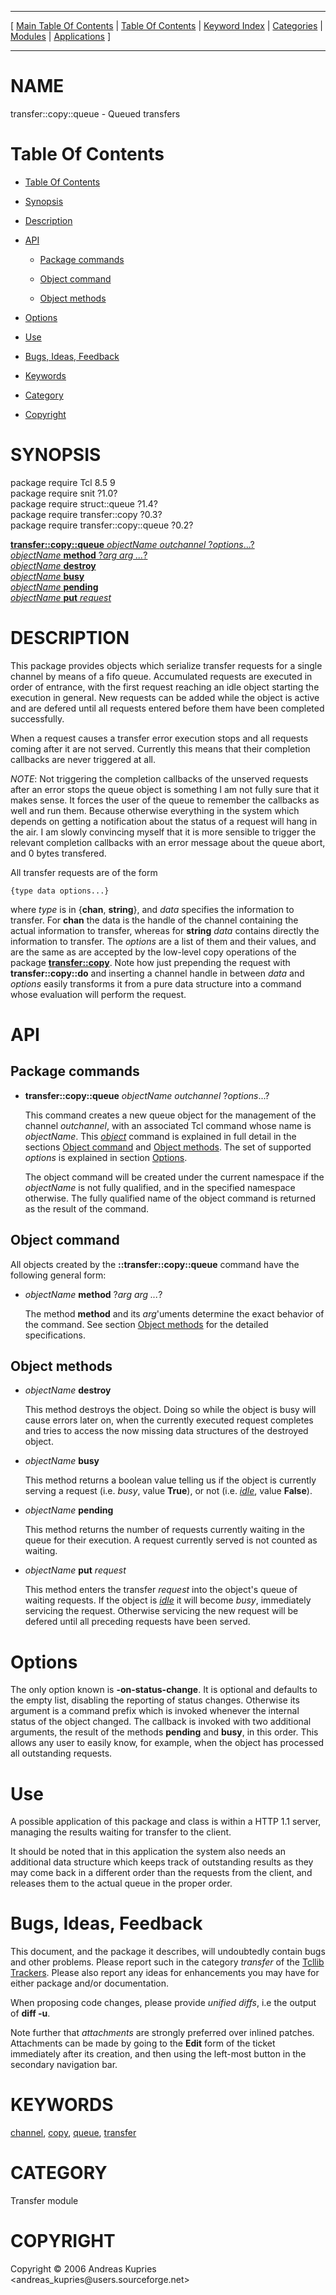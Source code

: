 
[//000000001]: # (transfer::copy::queue \- Data transfer facilities)
[//000000002]: # (Generated from file 'tqueue\.man' by tcllib/doctools with format 'markdown')
[//000000003]: # (Copyright &copy; 2006 Andreas Kupries <andreas\_kupries@users\.sourceforge\.net>)
[//000000004]: # (transfer::copy::queue\(n\) 0\.2 tcllib "Data transfer facilities")

<hr> [ <a href="../../../../toc.md">Main Table Of Contents</a> &#124; <a
href="../../../toc.md">Table Of Contents</a> &#124; <a
href="../../../../index.md">Keyword Index</a> &#124; <a
href="../../../../toc0.md">Categories</a> &#124; <a
href="../../../../toc1.md">Modules</a> &#124; <a
href="../../../../toc2.md">Applications</a> ] <hr>

# NAME

transfer::copy::queue \- Queued transfers

# <a name='toc'></a>Table Of Contents

  - [Table Of Contents](#toc)

  - [Synopsis](#synopsis)

  - [Description](#section1)

  - [API](#section2)

      - [Package commands](#subsection1)

      - [Object command](#subsection2)

      - [Object methods](#subsection3)

  - [Options](#section3)

  - [Use](#section4)

  - [Bugs, Ideas, Feedback](#section5)

  - [Keywords](#keywords)

  - [Category](#category)

  - [Copyright](#copyright)

# <a name='synopsis'></a>SYNOPSIS

package require Tcl 8\.5 9  
package require snit ?1\.0?  
package require struct::queue ?1\.4?  
package require transfer::copy ?0\.3?  
package require transfer::copy::queue ?0\.2?  

[__transfer::copy::queue__ *objectName* *outchannel* ?*options*\.\.\.?](#1)  
[*objectName* __method__ ?*arg arg \.\.\.*?](#2)  
[*objectName* __destroy__](#3)  
[*objectName* __busy__](#4)  
[*objectName* __pending__](#5)  
[*objectName* __put__ *request*](#6)  

# <a name='description'></a>DESCRIPTION

This package provides objects which serialize transfer requests for a single
channel by means of a fifo queue\. Accumulated requests are executed in order of
entrance, with the first request reaching an idle object starting the execution
in general\. New requests can be added while the object is active and are defered
until all requests entered before them have been completed successfully\.

When a request causes a transfer error execution stops and all requests coming
after it are not served\. Currently this means that their completion callbacks
are never triggered at all\.

*NOTE*: Not triggering the completion callbacks of the unserved requests after
an error stops the queue object is something I am not fully sure that it makes
sense\. It forces the user of the queue to remember the callbacks as well and run
them\. Because otherwise everything in the system which depends on getting a
notification about the status of a request will hang in the air\. I am slowly
convincing myself that it is more sensible to trigger the relevant completion
callbacks with an error message about the queue abort, and 0 bytes transfered\.

All transfer requests are of the form

    {type data options...}

where *type* is in \{__chan__, __string__\}, and *data* specifies the
information to transfer\. For __chan__ the data is the handle of the channel
containing the actual information to transfer, whereas for __string__
*data* contains directly the information to transfer\. The *options* are a
list of them and their values, and are the same as are accepted by the low\-level
copy operations of the package __[transfer::copy](copyops\.md)__\. Note
how just prepending the request with __transfer::copy::do__ and inserting a
channel handle in between *data* and *options* easily transforms it from a
pure data structure into a command whose evaluation will perform the request\.

# <a name='section2'></a>API

## <a name='subsection1'></a>Package commands

  - <a name='1'></a>__transfer::copy::queue__ *objectName* *outchannel* ?*options*\.\.\.?

    This command creates a new queue object for the management of the channel
    *outchannel*, with an associated Tcl command whose name is *objectName*\.
    This *[object](\.\./\.\./\.\./\.\./index\.md\#object)* command is explained in
    full detail in the sections [Object command](#subsection2) and [Object
    methods](#subsection3)\. The set of supported *options* is explained in
    section [Options](#section3)\.

    The object command will be created under the current namespace if the
    *objectName* is not fully qualified, and in the specified namespace
    otherwise\. The fully qualified name of the object command is returned as the
    result of the command\.

## <a name='subsection2'></a>Object command

All objects created by the __::transfer::copy::queue__ command have the
following general form:

  - <a name='2'></a>*objectName* __method__ ?*arg arg \.\.\.*?

    The method __method__ and its *arg*'uments determine the exact
    behavior of the command\. See section [Object methods](#subsection3) for
    the detailed specifications\.

## <a name='subsection3'></a>Object methods

  - <a name='3'></a>*objectName* __destroy__

    This method destroys the object\. Doing so while the object is busy will
    cause errors later on, when the currently executed request completes and
    tries to access the now missing data structures of the destroyed object\.

  - <a name='4'></a>*objectName* __busy__

    This method returns a boolean value telling us if the object is currently
    serving a request \(i\.e\. *busy*, value __True__\), or not \(i\.e\.
    *[idle](\.\./\.\./\.\./\.\./index\.md\#idle)*, value __False__\)\.

  - <a name='5'></a>*objectName* __pending__

    This method returns the number of requests currently waiting in the queue
    for their execution\. A request currently served is not counted as waiting\.

  - <a name='6'></a>*objectName* __put__ *request*

    This method enters the transfer *request* into the object's queue of
    waiting requests\. If the object is *[idle](\.\./\.\./\.\./\.\./index\.md\#idle)*
    it will become *busy*, immediately servicing the request\. Otherwise
    servicing the new request will be defered until all preceding requests have
    been served\.

# <a name='section3'></a>Options

The only option known is __\-on\-status\-change__\. It is optional and defaults
to the empty list, disabling the reporting of status changes\. Otherwise its
argument is a command prefix which is invoked whenever the internal status of
the object changed\. The callback is invoked with two additional arguments, the
result of the methods __pending__ and __busy__, in this order\. This
allows any user to easily know, for example, when the object has processed all
outstanding requests\.

# <a name='section4'></a>Use

A possible application of this package and class is within a HTTP 1\.1 server,
managing the results waiting for transfer to the client\.

It should be noted that in this application the system also needs an additional
data structure which keeps track of outstanding results as they may come back in
a different order than the requests from the client, and releases them to the
actual queue in the proper order\.

# <a name='section5'></a>Bugs, Ideas, Feedback

This document, and the package it describes, will undoubtedly contain bugs and
other problems\. Please report such in the category *transfer* of the [Tcllib
Trackers](http://core\.tcl\.tk/tcllib/reportlist)\. Please also report any ideas
for enhancements you may have for either package and/or documentation\.

When proposing code changes, please provide *unified diffs*, i\.e the output of
__diff \-u__\.

Note further that *attachments* are strongly preferred over inlined patches\.
Attachments can be made by going to the __Edit__ form of the ticket
immediately after its creation, and then using the left\-most button in the
secondary navigation bar\.

# <a name='keywords'></a>KEYWORDS

[channel](\.\./\.\./\.\./\.\./index\.md\#channel),
[copy](\.\./\.\./\.\./\.\./index\.md\#copy), [queue](\.\./\.\./\.\./\.\./index\.md\#queue),
[transfer](\.\./\.\./\.\./\.\./index\.md\#transfer)

# <a name='category'></a>CATEGORY

Transfer module

# <a name='copyright'></a>COPYRIGHT

Copyright &copy; 2006 Andreas Kupries <andreas\_kupries@users\.sourceforge\.net>
